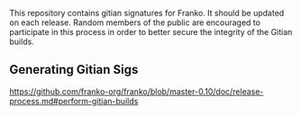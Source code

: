 This repository contains gitian signatures for Franko.  It should be updated on each release.
Random members of the public are encouraged to participate in this process in order to better secure the integrity of the Gitian builds.

## Generating Gitian Sigs

https://github.com/franko-org/franko/blob/master-0.10/doc/release-process.md#perform-gitian-builds

